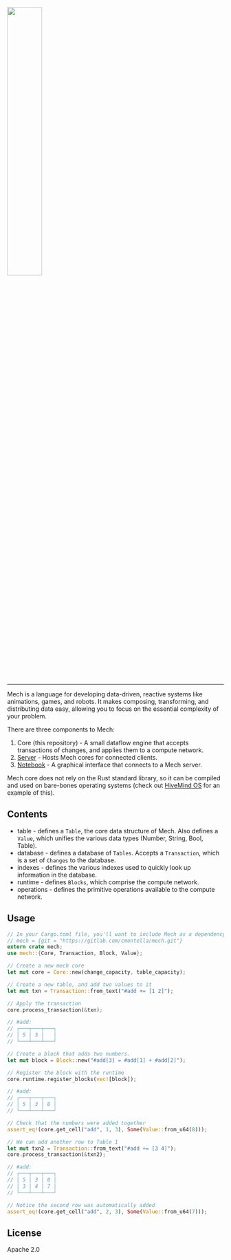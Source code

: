 <img width="40%" height="40%" src="https://mechlang.net/img/logo.png">

---

Mech is a language for developing data-driven, reactive systems like animations, games, and robots. It makes composing, transforming, and distributing data easy, allowing you to focus on the essential complexity of your problem.

There are three components to Mech:

1. Core (this repository) - A small dataflow engine that accepts transactions of changes, and applies them to a compute network.  
2. [Server](https://gitlab.com/cmontella/mech-server) - Hosts Mech cores for connected clients. 
3. [Notebook](https://gitlab.com/cmontella/mech-notebook) - A graphical interface that connects to a Mech server.

Mech core does not rely on the Rust standard library, so it can be compiled and used on bare-bones operating systems (check out [HiveMind OS](https://gitlab.com/cmontella/hvemind) for an example of this).

## Contents

- table - defines a `Table`, the core data structure of Mech. Also defines a `Value`, which unifies the various data types (Number, String, Bool, Table).
- database - defines a database of `Tables`. Accepts a `Transaction`, which is a set of `Changes` to the database.
- indexes - defines the various indexes used to quickly look up information in the database.
- runtime - defines `Blocks`, which comprise the compute network.
- operations - defines the primitive operations available to the compute network.

## Usage

```rust
// In your Cargo.toml file, you'll want to include Mech as a dependency:
// mech = {git = "https://gitlab.com/cmontella/mech.git"}
extern crate mech;
use mech::{Core, Transaction, Block, Value};

// Create a new mech core
let mut core = Core::new(change_capacity, table_capacity);

// Create a new table, and add two values to it
let mut txn = Transaction::from_text("#add += [1 2]");

// Apply the transaction
core.process_transaction(&txn);

// #add:
// ┌───┬───┬───┐
// │ 5 │ 3 │   │
// └───┴───┴───┘

// Create a block that adds two numbers.
let mut block = Block::new("#add[3] = #add[1] + #add[2]");

// Register the block with the runtime
core.runtime.register_blocks(vec![block]);

// #add:
// ┌───┬───┬───┐
// │ 5 │ 3 │ 8 │
// └───┴───┴───┘

// Check that the numbers were added together
assert_eq!(core.get_cell("add", 1, 3), Some(Value::from_u64(8)));

// We can add another row to Table 1
let mut txn2 = Transaction::from_text("#add += [3 4]");
core.process_transaction(&txn2);

// #add:
// ┌───┬───┬───┐
// │ 5 │ 3 │ 8 │
// │ 3 │ 4 │ 7 │
// └───┴───┴───┘

// Notice the second row was automatically added
assert_eq!(core.get_cell("add", 2, 3), Some(Value::from_u64(7)));
```

## License

Apache 2.0
